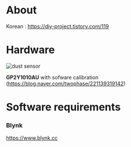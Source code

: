 # About
Korean : https://diy-project.tistory.com/119

# Hardware
![dust sensor](https://img1.daumcdn.net/thumb/R1920x0/?fname=http%3A%2F%2Fcfile26.uf.tistory.com%2Fimage%2F992D253D5C2494820EB431)
 
**GP2Y1010AU** with sofware calibration (https://blog.naver.com/twophase/221139319142)

# Software requirements
### Blynk
https://www.blynk.cc
